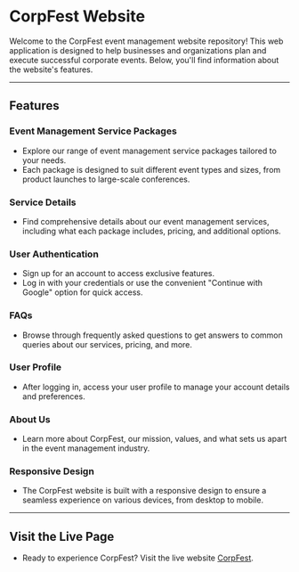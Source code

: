 # CorpFest Website

Welcome to the CorpFest event management website repository! This web application is designed to help businesses and organizations plan and execute successful corporate events. Below, you'll find information about the website's features.

---

## Features

### Event Management Service Packages

- Explore our range of event management service packages tailored to your needs.
- Each package is designed to suit different event types and sizes, from product launches to large-scale conferences.

### Service Details

- Find comprehensive details about our event management services, including what each package includes, pricing, and additional options.

### User Authentication

- Sign up for an account to access exclusive features.
- Log in with your credentials or use the convenient "Continue with Google" option for quick access.

### FAQs

- Browse through frequently asked questions to get answers to common queries about our services, pricing, and more.

### User Profile

- After logging in, access your user profile to manage your account details and preferences.

### About Us

- Learn more about CorpFest, our mission, values, and what sets us apart in the event management industry.

### Responsive Design

- The CorpFest website is built with a responsive design to ensure a seamless experience on various devices, from desktop to mobile.

---

## Visit the Live Page

- Ready to experience CorpFest? Visit the live website [CorpFest](#insert-live-link).

